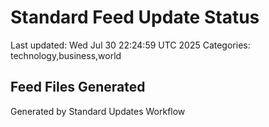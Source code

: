 # Standard Feed Update Status
Last updated: Wed Jul 30 22:24:59 UTC 2025
Categories: technology,business,world

## Feed Files Generated

Generated by Standard Updates Workflow
